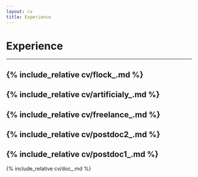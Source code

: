 ```yaml
---
layout: cv
title: Experience
---
```

# Experience
---
{% include_relative cv/flock_.md %}
---
{% include_relative cv/artificialy_.md %}
---
{% include_relative cv/freelance_.md %}
---
{% include_relative cv/postdoc2_.md %}
---
{% include_relative cv/postdoc1_.md %}
---
{% include_relative cv/doc_.md %}

